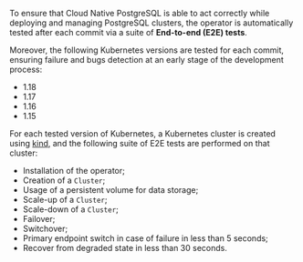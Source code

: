 To ensure that Cloud Native PostgreSQL is able to act correctly while deploying
and managing PostgreSQL clusters, the operator is automatically tested after each
commit via a suite of **End-to-end (E2E) tests**.

Moreover, the following Kubernetes versions are tested for each commit,
ensuring failure and bugs detection at an early stage of the development
process:

* 1.18
* 1.17
* 1.16
* 1.15

For each tested version of Kubernetes, a Kubernetes cluster is created
using [kind](https://kind.sigs.k8s.io/), and the following suite of
E2E tests are performed on that cluster:

* Installation of the operator;
* Creation of a `Cluster`;
* Usage of a persistent volume for data storage;
* Scale-up of a `Cluster`;
* Scale-down of a `Cluster`;
* Failover;
* Switchover;
* Primary endpoint switch in case of failure in less than 5 seconds;
* Recover from degraded state in less than 30 seconds.
